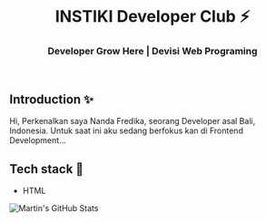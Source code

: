<div align="center">
  <h1>INSTIKI Developer Club ⚡</h1>
  <h3>Developer Grow Here | Devisi Web Programing</h3>
</div>

<br>

## Introduction ✨

<!-- Contoh Perkenalan Diri *Bisa gunakan bahasa indonesia -->
Hi, Perkenalkan saya Nanda Fredika, seorang Developer asal Bali, Indonesia.
Untuk saat ini aku sedang berfokus kan di Frontend Development... 

## Tech stack 🚀

- HTML

<img align="center" src="https://github-readme-stats.vercel.app/api?username=NandaFrdika&show_icons=true&line_height=27&count_private=true&title_color=ffffff&text_color=c9cacc&icon_color=2bbc8a&bg_color=1d1f21" alt="Martin's GitHub Stats" />
